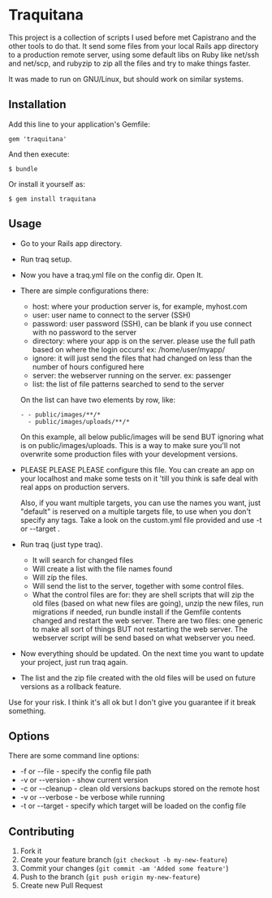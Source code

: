 # Traquitana

This project is a collection of scripts I used before met Capistrano and the
other tools to do that.
It send some files from your local Rails app directory to a production remote
server, using some
default libs on Ruby like net/ssh and net/scp, and rubyzip to zip all the files
and try to make
things faster.

It was made to run on GNU/Linux, but should work on similar systems. 

## Installation

Add this line to your application's Gemfile:

    gem 'traquitana'

And then execute:

    $ bundle

Or install it yourself as:

    $ gem install traquitana

## Usage

- Go to your Rails app directory.
- Run traq setup.
- Now you have a traq.yml file on the config dir. Open It.
- There are simple configurations there:
	- host: where your production server is, for example, myhost.com
	- user: user name to connect to the server (SSH)
	- password: user password (SSH), can be blank if you use connect with no password to the server
	- directory: where your app is on the server. please use the full path based on where the login occurs! ex: /home/user/myapp/
	- ignore: it will just send the files that had changed on less than the number of hours configured here
	- server: the webserver running on the server. ex: passenger
	- list: the list of file patterns searched to send to the server

	On the list can have two elements by row, like:

      - - public/images/**/*
        - public/images/uploads/**/*

   On this example, all below public/images will be send BUT ignoring what is on
   public/images/uploads. This is a way to make sure you'll not overwrite some
   production files with your development versions.

- PLEASE PLEASE PLEASE configure this file. You can create an app on your
  localhost and make some tests on it 'till you think is safe deal with real
  apps on production servers.

  Also, if you want multiple targets, you can use the names you want, just
  "default" is reserved on a multiple targets file, to use when you don't
  specify any tags. Take a look on the custom.yml file provided and use
  -t or --target <target>.

- Run traq (just type traq). 
	- It will search for changed files
	- Will create a list with the file names found
	- Will zíp the files.
	- Will send the list to the server, together with some control files.
   - What the control files are for: they are shell scripts that will zip the
     old files (based on what new files are going), unzip the new files, run
     migrations if needed, run bundle install if the Gemfile contents changed
     and restart the web server. There are two files: one generic to make all
     sort of things BUT not restarting the web server. The webserver script will
     be send based on what webserver you need.

- Now everything should be updated. On the next time you want to update your
  project, just run traq again.

* The list and the zip file created with the old files will be used on future
  versions as a rollback feature.	

Use for your risk. I think it's all ok but I don't give you guarantee if it
break something.

## Options

There are some command line options:

* -f or --file <file> - specify the config file path
* -v or --version - show current version
* -c or --cleanup - clean old versions backups stored on the remote host
* -v or --verbose - be verbose while running
* -t or --target <target> - specify which target will be loaded on the config file

## Contributing

1. Fork it
2. Create your feature branch (`git checkout -b my-new-feature`)
3. Commit your changes (`git commit -am 'Added some feature'`)
4. Push to the branch (`git push origin my-new-feature`)
5. Create new Pull Request
